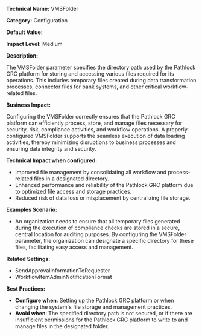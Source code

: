 **Technical Name:** VMSFolder

**Category:** Configuration

**Default Value:**

**Impact Level:** Medium

**Description:**

The VMSFolder parameter specifies the directory path used by the Pathlock GRC platform for storing and accessing various files required for its operations. This includes temporary files created during data transformation processes, connector files for bank systems, and other critical workflow-related files.

**Business Impact:**

Configuring the VMSFolder correctly ensures that the Pathlock GRC platform can efficiently process, store, and manage files necessary for security, risk, compliance activities, and workflow operations. A properly configured VMSFolder supports the seamless execution of data loading activities, thereby minimizing disruptions to business processes and ensuring data integrity and security.

**Technical Impact when configured:**

- Improved file management by consolidating all workflow and process-related files in a designated directory.
- Enhanced performance and reliability of the Pathlock GRC platform due to optimized file access and storage practices.
- Reduced risk of data loss or misplacement by centralizing file storage.

**Examples Scenario:**

- An organization needs to ensure that all temporary files generated during the execution of compliance checks are stored in a secure, central location for auditing purposes. By configuring the VMSFolder parameter, the organization can designate a specific directory for these files, facilitating easy access and management.

**Related Settings:**

- SendApprovalInformationToRequester
- WorkflowItemAdminNotificationFormat

**Best Practices:** 

- **Configure when**: Setting up the Pathlock GRC platform or when changing the system's file storage and management practices.
- **Avoid when**: The specified directory path is not secured, or if there are insufficient permissions for the Pathlock GRC platform to write to and manage files in the designated folder.